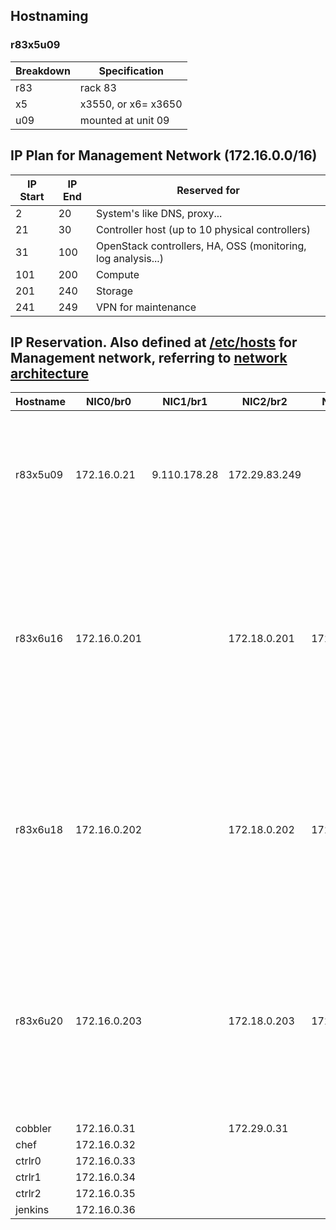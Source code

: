 ## Hostnaming
### r83x5u09
| Breakdown | Specification |
| --- | ------- |
| r83 | rack 83 |
| x5 | x3550, or x6= x3650 |
| u09 | mounted at unit 09 |

## IP Plan for Management Network (172.16.0.0/16)
| IP Start | IP End | Reserved for |
| -------- | ------ | ------------ |
| 2 | 20 | System's like DNS, proxy... |
| 21 | 30 | Controller host (up to 10 physical controllers) |
| 31 | 100 | OpenStack controllers, HA, OSS (monitoring, log analysis...) |
| 101 | 200 | Compute |
| 201 | 240 | Storage |
| 241 | 249 | VPN for maintenance |

## IP Reservation. Also defined at [/etc/hosts](samples/hosts/hosts) for Management network, referring to [network architecture](NetworkConfiguration.markdown)
| Hostname | NIC0/br0 | NIC1/br1 | NIC2/br2 | NIC3/br3 | IMM | Function |
| -------- | ---- | ---- | ---- | ---- | ---- | ---- |
| r83x5u09 | 172.16.0.21 | 9.110.178.28 | 172.29.83.249 | | 172.29.83.9 | controller host. NIC3/br3's IP provides bridge to Cobbler VM to connect into IMM network |
| |  |  |  |  |  |
| r83x6u16 | 172.16.0.201 | | 172.18.0.201 | 172.17.0.201 | 172.29.83.16 | storage node, mounted at unit 16 on rack 83. 172.18 connecting to VM network and 172.17 connecting to Ceph network |
| r83x6u18 | 172.16.0.202 | | 172.18.0.202 | 172.17.0.202 | 172.29.83.18 | storage node, mounted at unit 18 on rack 83. 172.18 connecting to VM network and 172.17 connecting to Ceph network |
| r83x6u20 | 172.16.0.203 | | 172.18.0.203 | 172.17.0.203 | 172.29.83.20 | storage node, mounted at unit 20 on rack 83. 172.18 connecting to VM network and 172.17 connecting to Ceph network |
| |  |  |  |  |  |
| cobbler | 172.16.0.31 | | 172.29.0.31 | |
| chef | 172.16.0.32 | | | |
| ctrlr0 | 172.16.0.33 | | | |
| ctrlr1 | 172.16.0.34 | | | |
| ctrlr2 | 172.16.0.35 | | | |
| jenkins | 172.16.0.36 | | | |
